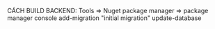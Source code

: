 CÁCH BUILD BACKEND:
Tools => Nuget package manager => package manager console 
add-migration "initial migration"
update-database
